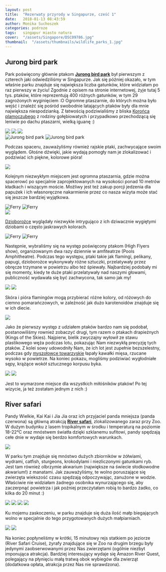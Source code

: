 ```yaml
---
layout: post
title:  "Rezerwaty przyrody w Singapurze, cześć 1"
date:   2018-01-13 08:43:59
author: Monika Suchoszek
categories: podroze
tags:	singapur miasto natura 
cover:  "/assets/Singapore/DSC09786.jpg"
thumbnail:  "/assets/thumbnails/wildlife_parks_1.jpg"
---
```


## Jurong bird park

Park poświęcony głównie ptakom <a href="https://www.wrs.com.sg/en/jurong-bird-park/"><strong>Jurong bird park</strong></a> był pierwszym z czterech jaki odwiedziliśmy w 
Singapurze. Jak się później okazało, w tym właśnie parku znajduje się największa liczba gatunków, które widziałam po raz pierwszy w życiu! Zgodnie z opisem na
 stronie internetowej, żyje tutaj 5 tys. ptaków, które reprezentują 400 różnych gatunków, w tym 29 zagrożonych wyginięciem :O Ogromne ptaszarnie, 
 do których można było wejść i znaleźć się pośród swobodnie latających ptaków były dla mnie największa niespodzianką. Z łatwością podziwialiśmy z
  bliska <a href="https://pl.m.wikipedia.org/wiki/Koroniec_plamoczuby">Korońca plamoczubego</a> z rodziny gołębiowatych i przypadkowo przechodzącą 
  się leniwie po dachu ptaszarni, wielką iguanę :)

<img src="/assets/Singapore/DSC09992.jpg">

<img src="/assets/Singapore/DSC09786.jpg">

<img src="/assets/Singapore/ESC00002.jpg">

<div class="row">
  <img src="/assets/Singapore/DSC09765.jpg" class="column-50" alt="Jurong bird park" />
  <img src="/assets/Singapore/DSC09779-e1516592093835.jpg" class="column-50" alt="Jurong bird park" />
</div>

Podczas spaceru, zauważyliśmy również rajskie ptaki, zachwycające swoim wyglądem. Głośne dźwięki, jakie wydają pomogły nam je zlokalizować i podziwiać 
ich piękne, kolorowe pióra!

<img src="/assets/Singapore/DSC09794-e1516592290387.jpg">

Kolejnym niezwykłym miejscem jest ogromna ptaszarnia, gdzie można spacerowć po specjalnie zaprojektowanych na wysokości ponad 10 metrów kładkach 
i wiszącym moście. Możliwy jest też zakup porcji jedzenia dla papużek i ich własnoręczne nakarmienie przez co nasza wizyta może stać się jeszcze 
bardziej wyjątkowa.

<div class="row">
  <img src="/assets/Singapore/IMG_20180114_144103150.jpg" class="column-50" alt="Ferry" />
  <img src="/assets/Singapore/DSC09761-e1516592046344.jpg" class="column-50" alt="Ferry" />
</div>

<img src="/assets/Singapore/DSC09983.jpg">

<a href="https://pl.m.wikipedia.org/wiki/Dzioborożce">Dzioborożce</a> wyglądały niezwykle intrygująco z ich dziwacznie wygiętymi dziobami o 
często jaskrawych kolorach.

<div class="row">
  <img src="/assets/Singapore/DSC09809-e1516592017408.jpg" class="column-50" alt="Ferry" />
  <img src="/assets/Singapore/DSC09812.jpg" class="column-50" alt="Ferry" />
</div>

Następnie, wybraliśmy się na występ poświęcony ptakom (High Flyers show), organizowanym dwa razy dziennie w amfiteatrze (Pools Amphitheatre). 
Podczas tego występu, ptaki takie jak flamingi, pelikany, papugi, dzioborożce wykonywały różne sztuczki, przelatywały przez obręcze trzymane 
w powietrzu albo też śpiewały. Najbardziej podobały mi się momenty, kiedy te duże ptaki przelatywały nad naszymi głowami, publiczność wydawała
 się być zachwycona, tak samo jak my!

<img src="/assets/Singapore/DSC09918.jpg">
<img src="/assets/Singapore/DSC09850.jpg">

Skóra i pióra flamingów mogą przybierać różne kolory, od różowych do ciemno pomarańczowych, w zależność jak dużo karotenoidów znajduje się w ich diecie.

<img src="/assets/Singapore/DSC09923.jpg">

Jako że pierwszy występ z udziałem ptaków bardzo nam się podobał, postanowiliśmy rownież zobaczyć drugi, tym razem o ptakach drapieżnych
 (Kings of the Skies). Najpierw, bielik zwyczajny wyłowił ze stawu plastikowego węża podczas lotu, pokazując Nam niezwykłą precyzję tych ptaków.
 Z kolei sowy udowodniły Nam, że ich lot jest zupełnie bezszelestny, podczas gdy <a href="https://pl.m.wikipedia.org/wiki/Myszołowiec_towarzyski">myszołowce
  towarzyskie</a> łapały kawałki mięsa, rzucane wysoko w powietrze. Na koniec pokazu, mogliśmy podziwiać wygłodniałe sępy, krążące wokół 
  sztucznego korpusu byka.
  
<img src="/assets/Singapore/DSC09934.jpg">
<img src="/assets/Singapore/DSC09958.jpg">

Jest to wymarzone miejsce dla wszystkich miłóśników ptaków! Po tej wizycie, ja też zostałam jednym z nich :)

## River safari

Pandy Wielkie, Kai Kai i Jia Jia oraz ich przyjaciel panda mniejsza (panda czerwona) są główną atrakcją <a href="https://www.wrs.com.sg/en/river-safari/"><strong>River safari</strong></a>, 
zlokalizowanego zaraz przy Zoo. W dużym budynku z lasem tropikalnym w środku i temperaturą na poziomie 18-22°C oraz mnóstwem 
światła dzięki szklanemu sufitowi, pandy spędzają cełe dnie w wydaje się berdzo komfortowych warunkach.

<img src="/assets/Singapore/DSC00304.jpg">

W parku tym znajduje się mnóstwo dużych zbiorników w żółwiami, wydrami, catfish, sturgeons, krokodylami i niezliczonymi gatunkami ryb. Jest tam 
również olbrzymie akwarium (największe na świecie słodkowodne akwarium!) z manatami. Jak zauważyliśmy, te wolno poruszające się zwierzęta wiekszość 
czasu spędzają odpoczywając, zanużone w wodzie. Właściwie nie widziałam żadnego osobnika wynurzającego się, aby zaczerpnąć powietrza i jak poźniej 
przeczytałam robią to bardzo żadko, co kilka do 20 minut :)

<img src="/assets/Singapore/IMG_20180115_164900013.jpg">
<img src="/assets/Singapore/IMG_20180115_140035651.jpg">
 <img src="/assets/Singapore/IMG_20180115_151741170.jpg">
         <img src="/assets/Singapore/IMG_20180115_164649690.jpg">
     
Ku mojemu zaskoczeniu, w parku znajduje się duża ilość małp biegających wolno w specjalnie do tego przygotowanych dużych małpiarniach.

<img src="/assets/Singapore/DSC00317.jpg">
 <img src="/assets/Singapore/DSC00320.jpg">    

   Na koniec popłyneliśmy w krótki, 15 minutowy rejs statkiem po jeziorze (River Safari Cruise), żyrafy znajdujące się w Zoo na drugim brzegu 
   były jedynymi zaobserwowanymi przez Nas zwierzętami (ogólnie niezbyt imponująca atrakcja). Bardziej interesujący wydaje się Amazon River Quest,
    polegający na płynięciu małą tratwą obok wybiegów dla zwierząt (dodatkowa opłata, atrakcja przez Nas nie sprawdzona).

